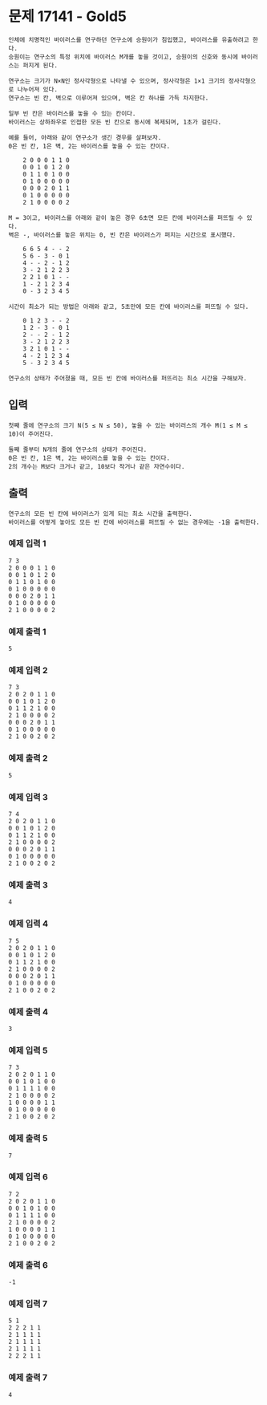 # 문제 17141 - Gold5
    인체에 치명적인 바이러스를 연구하던 연구소에 승원이가 침입했고, 바이러스를 유출하려고 한다. 
    승원이는 연구소의 특정 위치에 바이러스 M개를 놓을 것이고, 승원이의 신호와 동시에 바이러스는 퍼지게 된다.
    
    연구소는 크기가 N×N인 정사각형으로 나타낼 수 있으며, 정사각형은 1×1 크기의 정사각형으로 나누어져 있다. 
    연구소는 빈 칸, 벽으로 이루어져 있으며, 벽은 칸 하나를 가득 차지한다.
    
    일부 빈 칸은 바이러스를 놓을 수 있는 칸이다. 
    바이러스는 상하좌우로 인접한 모든 빈 칸으로 동시에 복제되며, 1초가 걸린다.
    
    예를 들어, 아래와 같이 연구소가 생긴 경우를 살펴보자. 
    0은 빈 칸, 1은 벽, 2는 바이러스를 놓을 수 있는 칸이다.
    
        2 0 0 0 1 1 0
        0 0 1 0 1 2 0
        0 1 1 0 1 0 0
        0 1 0 0 0 0 0
        0 0 0 2 0 1 1
        0 1 0 0 0 0 0
        2 1 0 0 0 0 2
    
    M = 3이고, 바이러스를 아래와 같이 놓은 경우 6초면 모든 칸에 바이러스를 퍼뜨릴 수 있다. 
    벽은 -, 바이러스를 놓은 위치는 0, 빈 칸은 바이러스가 퍼지는 시간으로 표시했다.
    
        6 6 5 4 - - 2
        5 6 - 3 - 0 1
        4 - - 2 - 1 2
        3 - 2 1 2 2 3
        2 2 1 0 1 - -
        1 - 2 1 2 3 4
        0 - 3 2 3 4 5
    
    시간이 최소가 되는 방법은 아래와 같고, 5초만에 모든 칸에 바이러스를 퍼뜨릴 수 있다.
    
        0 1 2 3 - - 2
        1 2 - 3 - 0 1
        2 - - 2 - 1 2
        3 - 2 1 2 2 3
        3 2 1 0 1 - -
        4 - 2 1 2 3 4
        5 - 3 2 3 4 5
    
    연구소의 상태가 주어졌을 때, 모든 빈 칸에 바이러스를 퍼뜨리는 최소 시간을 구해보자.

## 입력
    첫째 줄에 연구소의 크기 N(5 ≤ N ≤ 50), 놓을 수 있는 바이러스의 개수 M(1 ≤ M ≤ 10)이 주어진다.

    둘째 줄부터 N개의 줄에 연구소의 상태가 주어진다. 
    0은 빈 칸, 1은 벽, 2는 바이러스를 놓을 수 있는 칸이다. 
    2의 개수는 M보다 크거나 같고, 10보다 작거나 같은 자연수이다.

## 출력
    연구소의 모든 빈 칸에 바이러스가 있게 되는 최소 시간을 출력한다. 
    바이러스를 어떻게 놓아도 모든 빈 칸에 바이러스를 퍼뜨릴 수 없는 경우에는 -1을 출력한다.

### 예제 입력 1
    7 3
    2 0 0 0 1 1 0
    0 0 1 0 1 2 0
    0 1 1 0 1 0 0
    0 1 0 0 0 0 0
    0 0 0 2 0 1 1
    0 1 0 0 0 0 0
    2 1 0 0 0 0 2
### 예제 출력 1
    5
### 예제 입력 2
    7 3
    2 0 2 0 1 1 0
    0 0 1 0 1 2 0
    0 1 1 2 1 0 0
    2 1 0 0 0 0 2
    0 0 0 2 0 1 1
    0 1 0 0 0 0 0
    2 1 0 0 2 0 2
### 예제 출력 2
    5
### 예제 입력 3
    7 4
    2 0 2 0 1 1 0
    0 0 1 0 1 2 0
    0 1 1 2 1 0 0
    2 1 0 0 0 0 2
    0 0 0 2 0 1 1
    0 1 0 0 0 0 0
    2 1 0 0 2 0 2
### 예제 출력 3
    4
### 예제 입력 4
    7 5
    2 0 2 0 1 1 0
    0 0 1 0 1 2 0
    0 1 1 2 1 0 0
    2 1 0 0 0 0 2
    0 0 0 2 0 1 1
    0 1 0 0 0 0 0
    2 1 0 0 2 0 2
### 예제 출력 4
    3
### 예제 입력 5
    7 3
    2 0 2 0 1 1 0
    0 0 1 0 1 0 0
    0 1 1 1 1 0 0
    2 1 0 0 0 0 2
    1 0 0 0 0 1 1
    0 1 0 0 0 0 0
    2 1 0 0 2 0 2
### 예제 출력 5
    7
### 예제 입력 6
    7 2
    2 0 2 0 1 1 0
    0 0 1 0 1 0 0
    0 1 1 1 1 0 0
    2 1 0 0 0 0 2
    1 0 0 0 0 1 1
    0 1 0 0 0 0 0
    2 1 0 0 2 0 2
### 예제 출력 6
    -1
### 예제 입력 7
    5 1
    2 2 2 1 1
    2 1 1 1 1
    2 1 1 1 1
    2 1 1 1 1
    2 2 2 1 1
### 예제 출력 7
    4